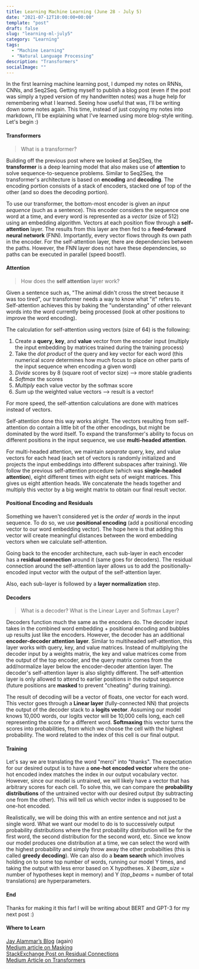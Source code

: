 ```yaml
---
title: Learning Machine Learning (June 28 - July 5) 
date: "2021-07-12T10:00:00+00:00"
template: "post"
draft: false
slug: "learning-ml-july5"
category: "Learning"
tags:
  - "Machine Learning"
  - "Natural Language Processing"
description: "Transformers"
socialImage: ""
---
```


In the first learning machine learning post, I dumped my notes on RNNs, CNNs, and Seq2Seq. Getting myself to publish a blog post (even if the post was simply a typed version of my handwritten notes) was a huge help for remembering what I learned. Seeing how useful that was, I'll be writing down some notes again. This time, instead of just copying my notes into markdown, I'll be explaining what I've learned using more blog-style writing. Let's begin :)

#### Transformers
> What is a transformer?

Building off the previous post where we looked at Seq2Seq, the **transformer** is a deep learning model that also makes use of **attention** to solve sequence-to-sequence problems. Similar to Seq2Seq, the transformer's architecture is based on **encoding** and **decoding**. The encoding portion consists of a stack of encoders, stacked one of top of the other (and so does the decoding portion). 

To use our transformer, the bottom-most encoder is given an *input sequence* (such as a sentence). This encoder considers the sequence one word at a time, and every word is represented as a *vector* (size of 512) using an embedding algorithm. Vectors at each position flow through a **self-attention** layer. The results from this layer are then fed to a **feed-forward neural network** (FNN). Importantly, every vector flows through its own path in the encoder. For the self-attention layer, there are dependencies between the paths. However, the FNN layer does not have these dependencies, so paths can be executed in parallel (speed boost!). 

#### Attention
> How does the **self attention** layer work? 

Given a sentence such as, "The animal didn't cross the street because it was too tired", our transformer needs a way to know what "it" refers to. Self-attention achieves this by baking the "understanding" of other relevant words into the word currently being processed (look at other positions to improve the word encoding). 

The calculation for self-attention using vectors (size of 64) is the following:
1. Create a **query**, **key**, and **value** vector from the encoder input (multiply the input embedding by matrices trained during the training process)
2. Take the *dot product* of the query and key vector for each word (this numerical *score* determines how much focus to place on other parts of the input sequence when encoding a given word)
3. *Divide* scores by 8 (square root of vector size) --> more stable gradients
4. *Softmax* the scores
5. *Multiply* each value vector by the softmax score
6. *Sum* up the weighted value vectors --> result is a vector!

For more speed, the self-attention calculations are done with matrices instead of vectors. 

Self-attention done this way works alright. The vectors resulting from self-attention do contain a little bit of the other encodings, but might be dominated by the word itself. To expand the transformer's ability to focus on different positions in the input sequence, we use **multi-headed attention**. 

For multi-headed attention, we maintain *separate* query, key, and value vectors for each head (each set of vectors is randomly initialized and projects the input embeddings into different subspaces after training). We follow the previous self-attention procedure (which was **single-headed attention**), eight different times with eight sets of weight matrices. This gives us eight attention heads. We concatenate the heads together and multiply this vector by a big weight matrix to obtain our final result vector. 

#### Positional Encoding and Residuals
Something we haven't considered yet is the *order of words* in the input sequence. To do so, we use **positional encoding** (add a positional encoding vector to our word embedding vector). The hope here is that adding this vector will create meaningful distances between the word embedding vectors when we calculate self-attention. 

Going back to the encoder architecture, each sub-layer in each encoder has a **residual connection** around it (same goes for decoders). The residual connection around the self-attention layer allows us to add the positionally-encoded input vector with the output of the self-attention layer. 

Also, each sub-layer is followed by a **layer normalization** step.

#### Decoders
> What is a decoder? What is the Linear Layer and Softmax Layer?

Decoders function much the same as the encoders do. The decoder input takes in the combined word embedding + positional encoding and bubbles up results just like the encoders. However, the decoder has an additional **encoder-decoder attention layer**. Similar to multiheaded self-attention, this layer works with query, key, and value matrices. Instead of multiplying the decoder input by a weights matrix, the key and value matrices come from the output of the top encoder, and the query matrix comes from the add/normalize layer below the encoder-decoder attention layer. The decoder's self-attention layer is also slightly different. The self-attention layer is only allowed to attend to earlier positions in the output sequence (future positions are **masked** to prevent "cheating" during training).

The result of decoding will be a vector of floats, one vector for each word. This vector goes through a **Linear layer** (fully-connected NN) that projects the output of the decoder stack to a **logits vector**. Assuming our model knows 10,000 words, our logits vector will be 10,000 cells long, each cell representing the score for a different word. **Softmaxing** this vector turns the scores into probabilities, from which we choose the cell with the highest probability. The word related to the index of this cell is our final output.

#### Training
Let's say we are translating the word "merci" into "thanks". The expectation for our desired output is to have a **one-hot encoded vector** where the one-hot encoded index matches the index in our output vocabulary vector. However, since our model is untrained, we will likely have a vector that has arbitrary scores for each cell. To solve this, we can compare the **probability distributions** of the untrained vector with our desired output (by subtracting one from the other). This will tell us which vector index is supposed to be one-hot encoded. 

Realistically, we will be doing this with an entire sentence and not just a single word. What we want our model to do is to successively output probability distributions where the first probability distribution will be for the first word, the second distribution for the second word, etc. Since we know our model produces one distribution at a time, we can select the word with the highest probability and simply throw away the other probabilties (this is called **greedy decoding**). We can also do a **beam search** which involves holding on to some top number of words, running our model Y times, and taking the output with less error based on X hypotheses. X (*beam_size* = number of hypotheses kept in memory) and Y (*top_beams* = number of total translations) are hyperparameters. 

#### End

Thanks for making it this far! I will be writing about BERT and GPT-3 for my next post :)

#### Where to Learn
[Jay Alammar’s Blog](https://jalammar.github.io/illustrated-transformer/) (again) \
[Medium article on Masking](https://medium.com/analytics-vidhya/masking-in-transformers-self-attention-mechanism-bad3c9ec235c) \
[StackExchange Post on Residual Connections](https://stats.stackexchange.com/questions/321054/what-are-residual-connections-in-rnns) \
[Medium Article on Transformers](https://towardsdatascience.com/illustrated-guide-to-transformers-step-by-step-explanation-f74876522bc0)